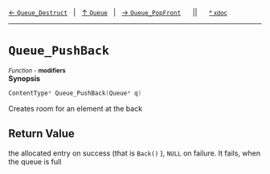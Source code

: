 [&#8592; `Queue_Destruct`](HTL_queue.t.h--queue--queue_destruct.md)&nbsp;&nbsp;&nbsp;|&nbsp;&nbsp;&nbsp;[&#8593; `Queue`](HTL_queue.t.h--queue.md)&nbsp;&nbsp;&nbsp;|&nbsp;&nbsp;&nbsp;[&#8594; `Queue_PopFront`](HTL_queue.t.h--queue--queue_popfront.md)&nbsp;&nbsp;&nbsp;&nbsp;&nbsp;&nbsp;||&nbsp;&nbsp;&nbsp;&nbsp;&nbsp;&nbsp;<small>[\* xdoc](../xdoc/HTL_queue.t.h.xmd#L45)</small>
***

# `Queue_PushBack`
<small>*Function* - **modifiers**</small>  
**Synopsis**

```cpp
ContentType* Queue_PushBack(Queue* q)
```

Creates room for an element at the back


## Return Value


the allocated entry on success (that is `Back()` ),
`NULL` on failure.
It fails, when the queue is full


